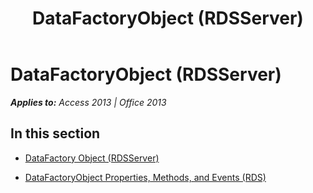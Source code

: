 ﻿---
title: DataFactoryObject (RDSServer)
TOCTitle: DataFactoryObject (RDSServer)
ms:assetid: d4c9b495-e438-480e-851f-4592260eceeb
ms:mtpsurl: https://msdn.microsoft.com/en-us/library/JJ250070(v=office.15)
ms:contentKeyID: 48547954
ms.date: 09/18/2015
mtps_version: v=office.15
---

# DataFactoryObject (RDSServer)


_**Applies to:** Access 2013 | Office 2013_

## In this section

  - [DataFactory Object (RDSServer)](datafactory-object-rdsserver.md)

  - [DataFactoryObject Properties, Methods, and Events (RDS)](datafactoryobject-properties-methods-and-events-rds.md)

